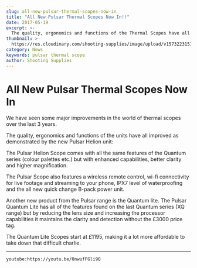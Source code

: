 ```yaml
---
slug: all-new-pulsar-thermal-scopes-now-in
title: "All New Pulsar Thermal Scopes Now In!!"
date: 2017-05-19
excerpt: >-
  The quality, ergonomics and functions of the Thermal Scopes have all improved as demonstrated by the new Pulsar Helion unit.
thumbnail: >-
  https://res.cloudinary.com/shooting-supplies/image/upload/v1573223151/optics/pulsar-xq23v-thermal-monoculars_vntxoy_oxv1c0.webp
category: News
keywords: pulsar thermal scope
author: Shooting Supplies
---
```


# **All New Pulsar Thermal Scopes Now In**

We have seen some major improvements in the world of thermal scopes over the last 3 years.

The quality, ergonomics and functions of the units have all improved as demonstrated by the new Pulsar Helion unit:

The Pulsar Helion Scope comes with all the same features of the Quantum series (colour palettes etc.) but with enhanced capabilities, better clarity and higher magnification.

The Pulsar Scope also features a wireless remote control, wi-fi connectivity for live footage and streaming to your phone, IPX7 level of waterproofing and the all new quick change B-pack power unit.

Another new product from the Pulsar range is the Quantum lite. The Pulsar Quantum Lite has all of the features found on the last Quantum series (XQ range) but by reducing the lens size and increasing the processor capabilities it maintains the clarity and detection without the £3000 price tag.

The Quantum Lite Scopes start at £1195, making it a lot more affordable to take down that difficult charlie.

---

`youtube:https://youtu.be/OnwufFGli9Q`

